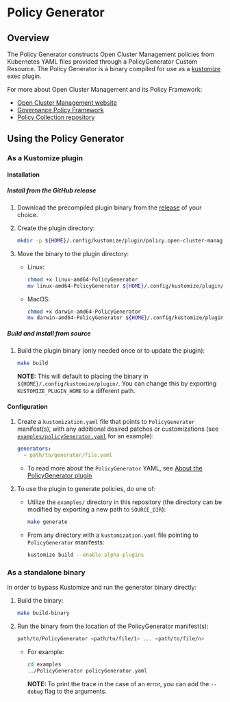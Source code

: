 # Policy Generator

## Overview

The Policy Generator constructs Open Cluster Management policies from Kubernetes YAML files provided
through a PolicyGenerator Custom Resource. The Policy Generator is a binary compiled for use as a
[kustomize](https://kustomize.io/) exec plugin.

For more about Open Cluster Management and its Policy Framework:

- [Open Cluster Management website](https://open-cluster-management.io/)
- [Governance Policy Framework](https://open-cluster-management.io/getting-started/integration/policy-framework/)
- [Policy Collection repository](https://github.com/open-cluster-management/policy-collection)

## Using the Policy Generator

### As a Kustomize plugin

#### Installation

##### Install from the GitHub release

1. Download the precompiled plugin binary from the
   [release](https://github.com/open-cluster-management-io/ocm-kustomize-generator-plugins/releases) of your
   choice.

2. Create the plugin directory:

   ```bash
   mkdir -p ${HOME}/.config/kustomize/plugin/policy.open-cluster-management.io/v1/policygenerator
   ```

3. Move the binary to the plugin directory:

   - Linux:

     ```bash
     chmod +x linux-amd64-PolicyGenerator
     mv linux-amd64-PolicyGenerator ${HOME}/.config/kustomize/plugin/policy.open-cluster-management.io/v1/policygenerator/PolicyGenerator
     ```

   - MacOS:

     ```bash
     chmod +x darwin-amd64-PolicyGenerator
     mv darwin-amd64-PolicyGenerator ${HOME}/.config/kustomize/plugin/policy.open-cluster-management.io/v1/policygenerator/PolicyGenerator
     ```

##### Build and install from source

1. Build the plugin binary (only needed once or to update the plugin):
   ```bash
   make build
   ```
   **NOTE:** This will default to placing the binary in `${HOME}/.config/kustomize/plugin/`. You can
   change this by exporting `KUSTOMIZE_PLUGIN_HOME` to a different path.

#### Configuration

1. Create a `kustomization.yaml` file that points to `PolicyGenerator` manifest(s), with any
   additional desired patches or customizations (see
   [`examples/policyGenerator.yaml`](./examples/policyGenerator.yaml) for an example):

   ```yaml
   generators:
     - path/to/generator/file.yaml
   ```

   - To read more about the `PolicyGenerator` YAML, see
     [About the PolicyGenerator plugin](./docs/policygenerator.md)

2. To use the plugin to generate policies, do one of:
   - Utilize the `examples/` directory in this repository (the directory can be modified by
     exporting a new path to `SOURCE_DIR`):
     ```bash
     make generate
     ```
   - From any directory with a `kustomization.yaml` file pointing to `PolicyGenerator` manifests:
     ```bash
     kustomize build --enable-alpha-plugins
     ```

### As a standalone binary

In order to bypass Kustomize and run the generator binary directly:

1. Build the binary:

   ```bash
   make build-binary
   ```

2. Run the binary from the location of the PolicyGenerator manifest(s):
   ```bash
   path/to/PolicyGenerator <path/to/file/1> ... <path/to/file/n>
   ```
   - For example:
     ```bash
     cd examples
     ../PolicyGenerator policyGenerator.yaml
     ```
     **NOTE:** To print the trace in the case of an error, you can add the `--debug` flag to the
     arguments.
